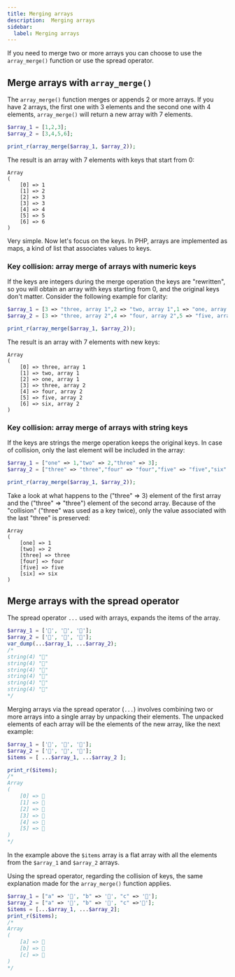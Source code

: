 ```yaml
---
title: Merging arrays
description:  Merging arrays
sidebar:
  label: Merging arrays
---
```

If you need to merge two or more arrays you can choose to use the `array_merge()` function or use the spread operator.

## Merge arrays with `array_merge()`

The `array_merge()` function merges or appends 2 or more arrays.
If you have 2 arrays, the first one with 3 elements and the second one with 4 elements, `array_merge()` will return a new array with 7 elements.

```php
$array_1 = [1,2,3];
$array_2 = [3,4,5,6];

print_r(array_merge($array_1, $array_2));
```
The result is an array with 7 elements with keys that start from 0:
```
Array
(
    [0] => 1
    [1] => 2
    [2] => 3
    [3] => 3
    [4] => 4
    [5] => 5
    [6] => 6
)
```

Very simple.
Now let's focus on the keys. In PHP, arrays are implemented as maps, a kind of list that associates values to keys.

### Key collision: array merge of arrays with numeric keys

If the keys are integers during the merge operation the keys are "rewritten", so you will obtain an array with keys starting from 0, and the original keys don't matter. Consider the following example for clarity:

```php
$array_1 = [3 => "three, array 1",2 => "two, array 1",1 => "one, array 1"];
$array_2 = [3 => "three, array 2",4 => "four, array 2",5 => "five, array 2",6 => "six, array 2"];

print_r(array_merge($array_1, $array_2));
```

The result is an array with 7 elements with new keys:

```
Array
(
    [0] => three, array 1
    [1] => two, array 1
    [2] => one, array 1
    [3] => three, array 2
    [4] => four, array 2
    [5] => five, array 2
    [6] => six, array 2
)
```

### Key collision: array merge of arrays with string keys

If the keys are strings the merge operation keeps the original keys. In case of collision, only the last element will be included in the array:

```php
$array_1 = ["one" => 1,"two" => 2,"three" => 3];
$array_2 = ["three" => "three","four" => "four","five" => "five","six" => "six"];

print_r(array_merge($array_1, $array_2));
```

Take a look at what happens to the ("three" => 3) element of the first array and the ("three" => "three") element of the second array. Because of the "collision" ("three" was used as a key twice), only the value associated with the last "three" is preserved:

```
Array
(
    [one] => 1
    [two] => 2
    [three] => three
    [four] => four
    [five] => five
    [six] => six
)
```

## Merge arrays with the spread operator

The spread operator `...` used with arrays, expands the items of the array.

```php
$array_1 = ['🍎', '🍋', '🍓'];
$array_2 = ['🍌', '🍊', '🍐'];
var_dump(...$array_1, ...$array_2);
/*
string(4) "🍎"
string(4) "🍋"
string(4) "🍓"
string(4) "🍌"
string(4) "🍊"
string(4) "🍐"
*/
```

Merging arrays via the spread operator (`...`) involves combining two or more arrays into a single array by unpacking their elements. The unpacked elements of each array will be the elements of the new array, like the next example:

```php
$array_1 = ['🍎', '🍋', '🍓'];
$array_2 = ['🍌', '🍊', '🍐'];
$items = [ ...$array_1, ...$array_2 ];

print_r($items);
/*
Array
(
    [0] => 🍎
    [1] => 🍋
    [2] => 🍓
    [3] => 🍌
    [4] => 🍊
    [5] => 🍐
)
*/
```

In the example above the `$items` array is a flat array with all the elements from the `$array_1` and `$array_2` arrays.

Using the spread operator, regarding the collision of keys, the same explanation made for the `array_merge()` function applies.

```php
$array_1 = ["a" => '🍎', "b" => '🍋', "c" => '🍓'];
$array_2 = ["a" => '🍌', "b" => '🍊', "c" =>'🍐'];
$items = [...$array_1, ...$array_2];
print_r($items);
/*
Array
(
    [a] => 🍌
    [b] => 🍊
    [c] => 🍐
)
*/
```